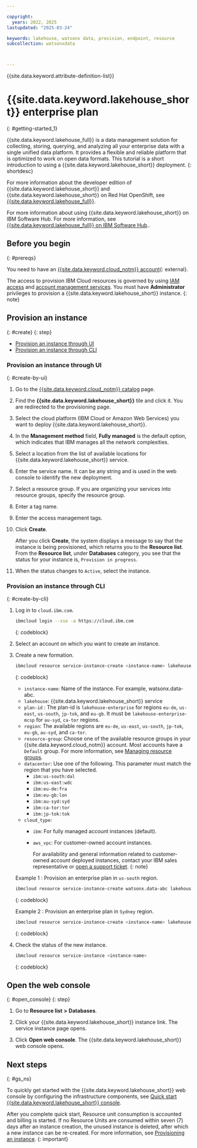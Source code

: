 ```yaml
---

copyright:
  years: 2022, 2025
lastupdated: "2025-03-24"

keywords: lakehouse, watsonx data, provision, endpoint, resource
subcollection: watsonxdata



---
```



{{site.data.keyword.attribute-definition-list}}

# {{site.data.keyword.lakehouse_short}} enterprise plan
{: #getting-started_1}



{{site.data.keyword.lakehouse_full}} is a data management solution for collecting, storing, querying, and analyzing all your enterprise data with a single unified data platform. It provides a flexible and reliable platform that is optimized to work on open data formats.
This tutorial is a short introduction to using a {{site.data.keyword.lakehouse_short}} deployment.
{: shortdesc}

For more information about the developer edition of {{site.data.keyword.lakehouse_short}} and {{site.data.keyword.lakehouse_short}} on Red Hat OpenShift, see [{{site.data.keyword.lakehouse_full}}](https://www.ibm.com/docs/en/watsonxdata/1.1.x).

For more information about using {{site.data.keyword.lakehouse_short}} on IBM Software Hub. For more information, see [{{site.data.keyword.lakehouse_full}} on IBM Software Hub](https://www.ibm.com/docs/SSNFH6_5.1.x)..

## Before you begin
{: #prereqs}

You need to have an [{{site.data.keyword.cloud_notm}} account](https://cloud.ibm.com/registration){: external}.

The access to provision IBM Cloud resources is governed by using [IAM access](https://cloud.ibm.com/docs/account?topic=account-userroles&interface=ui) and [account management services](https://cloud.ibm.com/docs/account?topic=account-account-services&interface=ui). You must have **Administrator** privileges to provision a {{site.data.keyword.lakehouse_short}} instance.
{: note}

## Provision an instance
{: #create}
{: step}

* [Provision an instance through UI](#create-by-ui)
* [Provision an instance through CLI](#create-by-cli)

### Provision an instance through UI
{: #create-by-ui}

1. Go to the [{{site.data.keyword.cloud_notm}} catalog](https://cloud.ibm.com/catalog) page.

2. Find the **{{site.data.keyword.lakehouse_short}}** tile and click it. You are redirected to the provisioning page.

3. Select the cloud platform (IBM Cloud or Amazon Web Services) you want to deploy {{site.data.keyword.lakehouse_short}}.

4. In the **Management method** field, **Fully managed** is the default option, which indicates that IBM manages all the network complexities.

5. Select a location from the list of available locations for {{site.data.keyword.lakehouse_short}} service.

6. Enter the service name. It can be any string and is used in the web console to identify the new deployment.

7. Select a resource group. If you are organizing your services into resource groups, specify the resource group.

8. Enter a tag name.

9. Enter the access management tags.

   

10. Click **Create**.

    After you click **Create**, the system displays a message to say that the instance is being provisioned, which returns you to the **Resource list**. From the **Resource list**, under **Databases** category, you see that the status for your instance is, `Provision in progress`.

11. When the status changes to `Active`, select the instance.

### Provision an instance through CLI
{: #create-by-cli}

1. Log in to `cloud.ibm.com`.

   ```bash
   ibmcloud login --sso -a https://cloud.ibm.com
   ```
   {: codeblock}

2. Select an account on which you want to create an instance.

3. Create a new formation.

    ```bash
    ibmcloud resource service-instance-create <instance-name> lakehouse <plan-id> <region> -g <resource-group> -p '{"datacenter": "<data-center>","cloud_type": "<cloud-type>"}'
    ```
    {: codeblock}

    - `instance-name`: Name of the instance. For example, watsonx.data-abc.
    - `lakehouse`: {{site.data.keyword.lakehouse_short}} service
    - `plan-id` : The plan-id is `lakehouse-enterprise` for regions `eu-de`, `us-east`, `us-south`, `jp-tok`, and `eu-gb`. It must be `lakehouse-enterprise-mcsp` for `au-syd`, `ca-tor` regions.
    - `region`: The available regions are `eu-de`, `us-east`, `us-south`, `jp-tok`, `eu-gb`, `au-syd`, and `ca-tor`.
    - `resource-group`: Choose one of the available resource groups in your {{site.data.keyword.cloud_notm}} account. Most accounts have a `Default` group. For more information, see [Managing resource groups](https://cloud.ibm.com/docs/account?topic=account-rgs&interface=ui).
    - `datacenter`: Use one of the following. This parameter must match the region that you have selected.
       - `ibm:us-south:dal`
       - `ibm:us-east:wdc`
       - `ibm:eu-de:fra`
       - `ibm:eu-gb:lon`
       - `ibm:au-syd:syd`
       - `ibm:ca-tor:tor`
       - `ibm:jp-tok:tok`
    - `cloud_type`:
       - `ibm`: For fully managed account instances (default).
       - `aws_vpc`: For customer-owned account instances.

         For availability and general information related to customer-owned account deployed instances, contact your IBM sales representative or [open a support ticket](https://cloud.ibm.com/unifiedsupport/cases/form).
         {: note}

    Example 1 : Provision an enterprise plan in `us-south` region.

    ```bash
    ibmcloud resource service-instance-create watsonx.data-abc lakehouse lakehouse-enterprise us-south -g Default -p '{"datacenter": "ibm:us-south:dal","cloud_type": "ibm"}'
    ```
    {: codeblock}

    Example 2 : Provision an enterprise plan in `Sydney` region.

    ```bash
    ibmcloud resource service-instance-create <instance-name> lakehouse lakehouse-enterprise-mcsp au-syd -g Default -p '{"datacenter": "ibm:au-syd:syd"}'
    ```
    {: codeblock}

4. Check the status of the new instance.

    ```bash
    ibmcloud resource service-instance <instance-name>
    ```
    {: codeblock}

## Open the web console
{: #open_console}
{: step}

1. Go to **Resource list** **>** **Databases**.

2. Click your {{site.data.keyword.lakehouse_short}} instance link. The service instance page opens.

3. Click **Open web console**. The {{site.data.keyword.lakehouse_short}} web console opens.

    

## Next steps
{: #gs_ns}

To quickly get started with the {{site.data.keyword.lakehouse_short}} web console by configuring the infrastructure components, see [Quick start {{site.data.keyword.lakehouse_short}} console](/docs/watsonxdata?topic=watsonxdata-quick_start).

After you complete quick start, Resource unit consumption is accounted and billing is started.
If no Resource Units are consumed within seven (7) days after an instance creation, the unused instance is deleted, after which a new instance can be re-created. For more information, see [Provisioning an instance](#create-by-ui).
{: important}
